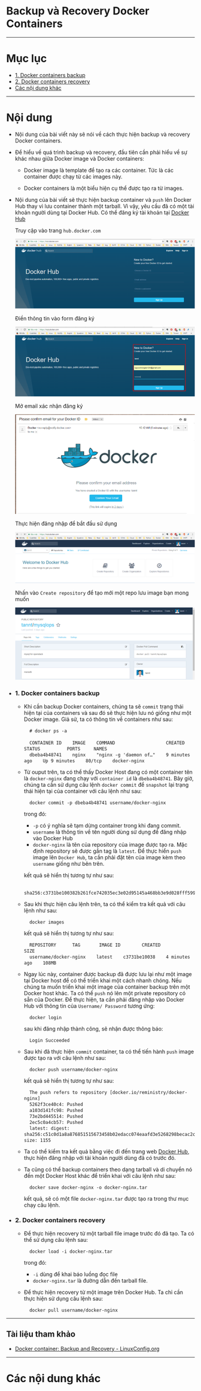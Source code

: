 # Backup và Recovery Docker Containers

____

# Mục lục


- [1. Docker containers backup](#backup)
- [2. Docker containers recovery](#recovery)
- [Các nội dung khác](#content-others)

____

# <a name="content">Nội dung</a>

- Nội dung của bài viết này sẽ nói về cách thực hiện backup và recovery Docker containers. 

- Để hiểu về quá trình backup và recovery, đầu tiên cần phải hiểu về sự khác nhau giữa Docker image và Docker containers:

    + Docker image là template để tạo ra các container. Tức là các container được chạy từ các images này.

    + Docker containers là một biểu hiện cụ thể được tạo ra từ images.

- Nội dung của bài viết sẽ thực hiện backup container và `push` lên Docker Hub thay vì lưu container thành một tarball. Vì vậy, yêu cầu đã có một tài khoản người dùng tại Docker Hub. Có thể đăng ký tài khoản tại [Docker Hub](https://hub.docker.com)

    Truy cập vào trang `hub.docker.com`

    ![create_docker_hub_1](../images/create_docker_hub_1.png)

    Điền thông tin vào form đăng ký

    ![create_docker_hub_1](../images/create_docker_hub_2.png)

    Mở email xác nhận đăng ký

    ![create_docker_hub_1](../images/create_docker_hub_3.png)

    Thực hiện đăng nhập để bắt đầu sử dụng

    ![create_docker_hub_1](../images/create_docker_hub_4.png)

    Nhấn vào `Create repository` để tạo mới một repo lưu image bạn mong muốn

    ![create_docker_hub_1](../images/create_docker_hub_5.png)

- ### <a name="backup">1. Docker containers backup</a>

    + Khi cần backup Docker containers, chúng ta sẽ `commit` trạng thái hiện tại của containers và sau đó sẽ thực hiện lưu nó giống như một Docker image. Giả sử, ta có thông tin về containers như sau:

            # docker ps -a
    
            CONTAINER ID    IMAGE    COMMAND                   CREATED          STATUS          PORTS     NAMES
            dbeba4b48741    nginx    "nginx -g 'daemon of…"    9 minutes ago    Up 9 minutes    80/tcp    docker-nginx

    + Từ ouput trên, ta có thể thấy Docker Host đang có một container tên là `docker-nginx` đang chạy với `container id` là `dbeba4b48741`. Bây giờ, chúng ta cần sử dụng câu lệnh `docker commit` để `snapshot` lại trạng thái hiện tại của container với câu lệnh như sau:

            docker commit -p dbeba4b48741 username/docker-nginx

        trong đó: 

        - `-p` có ý nghĩa sẽ tạm dừng container trong khi đang commit.
        - `username` là thông tin về tên người dùng sử dụng để đăng nhập vào Docker Hub
        - `docker-nginx` là tên của repository của image được tạo ra. Mặc định repository sẽ được gắn tag là `latest`. Để thực hiển `push` image lên `Docker Hub`, ta cần phải đặt tên của image kèm theo `username` giống như bên trên.

        kết quả sẽ hiển thị tương tự như sau:

            sha256:c3731be100382b261fce742035ec3e02d95145a468bb3e9d028fff599aa6ecab

    + Sau khi thực hiện câu lệnh trên, ta có thể kiểm tra kết quả với câu lệnh như sau:

            docker images

        kết quả sẽ hiển thị tương tự như sau:

            REPOSITORY      TAG       IMAGE ID        CREATED          SIZE
            username/docker-nginx    latest    c3731be10038    4 minutes ago    108MB

    + Ngay lúc này, container được backup đã được lưu lại như một image tại Docker host để có thể triển khai một cách nhanh chóng. Nếu chúng ta muốn triển khai một image của container backup trên một Docker host khác. Ta có thể `push` nó lên một private repository có sẵn của Docker. Để thực hiện, ta cần phải đăng nhập vào Docker Hub với thông tin của `Username/ Password` tương ứng:

            docker login

        sau khi đăng nhập thành công, sẽ nhận được thông báo:

            Login Succeeded

    + Sau khi đã thực hiện `commit` container, ta có thể tiến hành `push` image được tạo ra với câu lệnh như sau:

            docker push username/docker-nginx

        kết quả sẽ hiển thị tương tự như sau:

            The push refers to repository [docker.io/reministry/docker-nginx]
            5262f3ce40c4: Pushed
            a103d141fc98: Pushed
            73e2bd445514: Pushed
            2ec5c0a4cb57: Pushed
            latest: digest: sha256:c51c0d1a8a876851515673458b02edacc074eaafd3e5268298becac2c9ab8998 size: 1155


    + Ta có thể kiểm tra kết quả bằng việc đi đến trang web [Docker Hub](https://hub.docker.com), thực hiện đăng nhập với tài khoản người dùng đã có trước đó.

    + Ta cũng có thể backup containers theo dạng tarball và di chuyển nó đến một Docker Host khác để triển khai với câu lệnh như sau:

            docker save docker-nginx -o docker-nginx.tar

        kết quả, sẽ có một file `docker-nginx.tar` được tạo ra trong thư mục chạy câu lệnh.


- ### <a name="recovery">2. Docker containers recovery</a>

    + Để thực hiện recovery từ một tarball file image trước đó đã tạo. Ta có thể sử dụng câu lệnh sau:

            docker load -i docker-nginx.tar

        trong đó:

        - `-i` dùng để khai báo luồng đọc file
        - `docker-nginx.tar` là đường dẫn đến tarball file.

    + Để thực hiện recovery từ một image trên Docker Hub. Ta chỉ cần thực hiện sử dụng câu lệnh sau:

            docker pull username/docker-nginx

____

## Tài liệu tham khảo

- [Docker container: Backup and Recovery - LinuxConfig.org](https://linuxconfig.org/docker-container-backup-and-recovery)
____

# <a name="content-others">Các nội dung khác</a>
